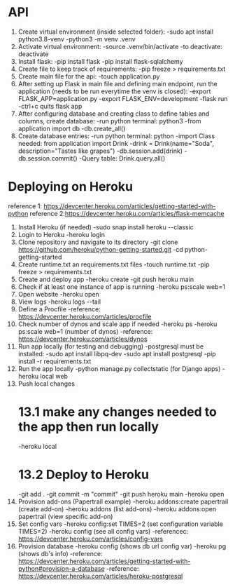 # API
1. Create virtual environment (inside selected folder):
    -sudo apt install python3.8-venv
    -python3 -m venv .venv
2. Activate virtual environment:
    -source .venv/bin/activate
    -to deactivate: deactivate
3. Install flask:
    -pip install flask
    -pip install flask-sqlalchemy
4. Create file to keep track of requirements:
    -pip freeze > requirements.txt
5. Create main file for the api:
    -touch application.py
6. After setting up Flask in main file and defining main endpoint, run the application (needs to be run everytime the venv is closed):
    -export FLASK_APP=application.py
    -export FLASK_ENV=development
    -flask run
    -ctrl+c quits flask app
7. After configuring database and creating class to define tables and columns, create database:
    -run python terminal: python3
    -from application import db
    -db.create_all()
8. Create database entries:
    -run python terminal: python
    -import Class needed: from application import Drink
    -drink = Drink(name="Soda", description="Tastes like grapes")
    -db.session.add(drink)
    -db.session.commit()
    -Query table: Drink.query.all()


# Deploying on Heroku
reference 1: https://devcenter.heroku.com/articles/getting-started-with-python
reference 2:https://devcenter.heroku.com/articles/flask-memcache
1. Install Heroku (if needed)
    -sudo snap install heroku --classic
2. Login to Heroku
    -heroku login
3. Clone repository and navigate to its directory
    -git clone https://github.com/heroku/python-getting-started.git
    -cd python-getting-started
4. Create runtime.txt an requirements.txt files
    -touch runtime.txt
    -pip freeze > requirements.txt
5. Create and deploy app
    -heroku create
    -git push heroku main
6. Check if at least one instance of app is running
    -heroku ps:scale web=1
7. Open website
    -heroku open
8. View logs
    -heroku logs --tail
9. Define a Procfile
    -reference: https://devcenter.heroku.com/articles/procfile
10. Check number of dynos and scale app if needed
    -heroku ps
    -heroku ps:scale web=1 (number of dynos)
    -reference: https://devcenter.heroku.com/articles/dynos
11. Run app locally (for testing and debugging)
    -postgresql must be installed:
        -sudo apt install libpq-dev
        -sudo apt install postgresql
    -pip install -r requirements.txt
12. Run the app locally
    -python manage.py collectstatic (for Django apps)
    -heroku local web
13. Push local changes
    # 13.1 make any changes needed to the app then run locally
    -heroku local
    # 13.2 Deploy to Heroku
    -git add .
    -git commit -m "commit"
    -git push heroku main
    -heroku open
14. Provision add-ons (Papertrail example)
    -heroku addons:create papertrail (create add-on)
    -heroku addons (list add-ons)
    -heroku addons:open papertrail (view specific add-on)
15. Set config vars
    -heroku config:set TIMES=2 (set configuration variable TIMES=2)
    -heroku config (see all config vars)
    -referencec: https://devcenter.heroku.com/articles/config-vars
16. Provision database
    -heroku config (shows db url config var)
    -heroku pg (shows db's info)
    -reference: https://devcenter.heroku.com/articles/getting-started-with-python#provision-a-database
    -reference: https://devcenter.heroku.com/articles/heroku-postgresql
    